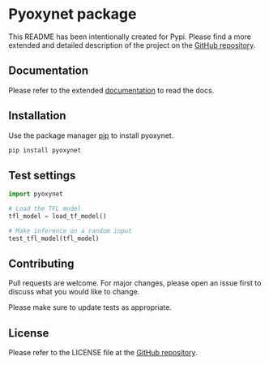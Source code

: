 # Pyoxynet package

This README has been intentionally created for Pypi. Please find a more extended and detailed description of the project on the [GitHub repository](https://github.com/andreazignoli/pyoxynet). 

## Documentation

Please refer to the extended [documentation](https://pyoxynet.readthedocs.io/en/latest/) to read the docs. 

## Installation

Use the package manager [pip](https://pip.pypa.io/en/stable/) to install pyoxynet.

```bash
pip install pyoxynet
```

## Test settings

```python
import pyoxynet

# Load the TFL model
tfl_model = load_tf_model()

# Make inference on a random input
test_tfl_model(tfl_model)

```

## Contributing
Pull requests are welcome. For major changes, please open an issue first to discuss what you would like to change.

Please make sure to update tests as appropriate.

## License

Please refer to the LICENSE file at the [GitHub repository](https://github.com/andreazignoli/pyoxynet). 